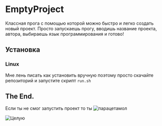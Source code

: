 # EmptyProject

Классная прога с помощью которой можно быстро и легко создать новый проект. Просто запускаешь прогу, вводишь название проекта, автора, выбираешь язык программирования и готово!

## Установка

### Linux

Мне лень писать как установить вручную поэтому просто скачайте репозиторий и запустите скрипт `run.sh`

## The End.

Если ты не смог запустить проект то ты ![парацетамол](https://github.com/denhateu/EmptyProject/paracetamol.png?raw=true)

![Целую](https://github.com/denhateu/EmptyProject/celuyu.jpg?raw=true)
